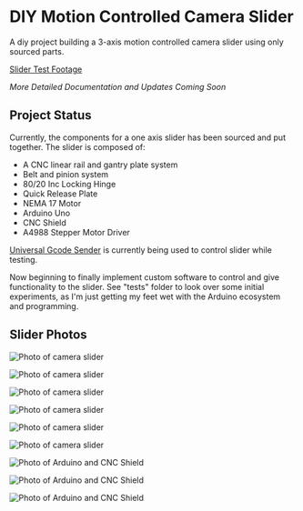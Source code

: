 # DIY Motion Controlled Camera Slider

A diy project building a 3-axis motion controlled camera slider using only sourced parts.

[Slider Test Footage](https://youtu.be/ap7EiZdusbA)

*More Detailed Documentation and Updates Coming Soon*

## Project Status

Currently, the components for a one axis slider has been sourced and put together. The slider is composed of:

- A CNC linear rail and gantry plate system
- Belt and pinion system
- 80/20 Inc Locking Hinge
- Quick Release Plate
- NEMA 17 Motor
- Arduino Uno
- CNC Shield
- A4988 Stepper Motor Driver

[Universal Gcode Sender](https://winder.github.io/ugs_website/) is currently being used to control slider while testing.

Now beginning to finally implement custom software to control and give functionality to the slider. See "tests" folder to look over some initial experiments, as I'm just getting my feet wet with the Arduino ecosystem and programming.

## Slider Photos

![Photo of camera slider](assets/slider1.jpeg)

![Photo of camera slider](assets/slider2.jpeg)

![Photo of camera slider](assets/slider3.jpeg)

![Photo of camera slider](assets/slider4.jpeg)

![Photo of camera slider](assets/slider5.jpeg)

![Photo of camera slider](assets/slider6.jpeg)

![Photo of Arduino and CNC Shield](assets/arduino1.jpeg)

![Photo of Arduino and CNC Shield](assets/arduino2.jpeg)

![Photo of Arduino and CNC Shield](assets/arduino3.jpeg)
